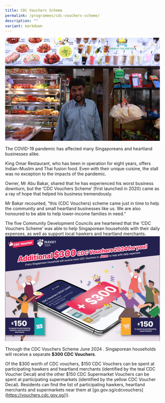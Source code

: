 ```yaml
---
title: CDC Vouchers Scheme
permalink: /programmes/cdc-vouchers-scheme/
description: ""
variant: markdown
---
```

![CDC Vouchers Scheme](/images/Programmes/img_1840.jpg)

The COVID-19 pandemic has affected many Singaporeans and heartland businesses alike.

King Omar Restaurant, who has been in operation for eight years, offers Indian-Muslim and Thai fusion food. Even with their unique cuisine, the stall was no exception to the impacts of the pandemic.

Owner, Mr Abu Bakar, shared that he has experienced his worst business downturn, but the ‘CDC Vouchers Scheme’ (first launched in 2020) came as a ray of hope that helped his business tremendously.  

Mr Bakar recounted, “this (CDC Vouchers) scheme came just in time to help the community and small heartland businesses like us. We are also honoured to be able to help lower-income families in need.”

The five Community Development Councils are heartened that the ‘CDC Vouchers Scheme’ was able to help Singaporean households with their daily expenses, as well as support local hawkers and heartland merchants. 
![CDCVoucher2024-small](/images/Banner_with_words.png)

Through the CDC Vouchers Scheme June 2024 . Singaporean households will receive a separate **$300 CDC Vouchers**. 

Of the $300 worth of CDC vouchers, $150 CDC Vouchers can be spent at participating hawkers and heartland merchants (identified by the teal CDC Voucher Decal) and the other $150 CDC Supermarket Vouchers can be spent at participating supermarkets (identified by the yellow CDC Voucher Decal). Residents can find the list of participating hawkers, heartland merchants and supermarkets near them at [go.gov.sg/cdcvouchers] (https://vouchers.cdc.gov.sg/)).